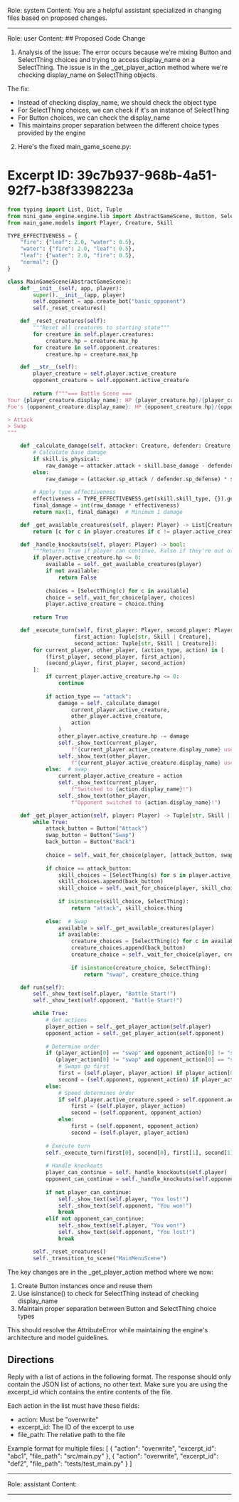 Role: system
Content: You are a helpful assistant specialized in changing files based on proposed changes.
__________________
Role: user
Content: ## Proposed Code Change
1. Analysis of the issue:
The error occurs because we're mixing Button and SelectThing choices and trying to access display_name on a SelectThing. The issue is in the _get_player_action method where we're checking display_name on SelectThing objects.

The fix:
- Instead of checking display_name, we should check the object type
- For SelectThing choices, we can check if it's an instance of SelectThing
- For Button choices, we can check the display_name
- This maintains proper separation between the different choice types provided by the engine

2. Here's the fixed main_game_scene.py:

# Excerpt ID: 39c7b937-968b-4a51-92f7-b38f3398223a
```python main_game/scenes/main_game_scene.py
from typing import List, Dict, Tuple
from mini_game_engine.engine.lib import AbstractGameScene, Button, SelectThing, DictionaryChoice
from main_game.models import Player, Creature, Skill

TYPE_EFFECTIVENESS = {
    "fire": {"leaf": 2.0, "water": 0.5},
    "water": {"fire": 2.0, "leaf": 0.5},
    "leaf": {"water": 2.0, "fire": 0.5},
    "normal": {}
}

class MainGameScene(AbstractGameScene):
    def __init__(self, app, player):
        super().__init__(app, player)
        self.opponent = app.create_bot("basic_opponent")
        self._reset_creatures()

    def _reset_creatures(self):
        """Reset all creatures to starting state"""
        for creature in self.player.creatures:
            creature.hp = creature.max_hp
        for creature in self.opponent.creatures:
            creature.hp = creature.max_hp

    def __str__(self):
        player_creature = self.player.active_creature
        opponent_creature = self.opponent.active_creature
        
        return f"""=== Battle Scene ===
Your {player_creature.display_name}: HP {player_creature.hp}/{player_creature.max_hp}
Foe's {opponent_creature.display_name}: HP {opponent_creature.hp}/{opponent_creature.max_hp}

> Attack
> Swap
"""

    def _calculate_damage(self, attacker: Creature, defender: Creature, skill: Skill) -> int:
        # Calculate base damage
        if skill.is_physical:
            raw_damage = attacker.attack + skill.base_damage - defender.defense
        else:
            raw_damage = (attacker.sp_attack / defender.sp_defense) * skill.base_damage
        
        # Apply type effectiveness
        effectiveness = TYPE_EFFECTIVENESS.get(skill.skill_type, {}).get(defender.creature_type, 1.0)
        final_damage = int(raw_damage * effectiveness)
        return max(1, final_damage)  # Minimum 1 damage

    def _get_available_creatures(self, player: Player) -> List[Creature]:
        return [c for c in player.creatures if c != player.active_creature and c.hp > 0]

    def _handle_knockouts(self, player: Player) -> bool:
        """Returns True if player can continue, False if they're out of creatures"""
        if player.active_creature.hp <= 0:
            available = self._get_available_creatures(player)
            if not available:
                return False
                
            choices = [SelectThing(c) for c in available]
            choice = self._wait_for_choice(player, choices)
            player.active_creature = choice.thing
            
        return True

    def _execute_turn(self, first_player: Player, second_player: Player, 
                     first_action: Tuple[str, Skill | Creature], 
                     second_action: Tuple[str, Skill | Creature]):
        for current_player, other_player, (action_type, action) in [
            (first_player, second_player, first_action),
            (second_player, first_player, second_action)
        ]:
            if current_player.active_creature.hp <= 0:
                continue
                
            if action_type == "attack":
                damage = self._calculate_damage(
                    current_player.active_creature,
                    other_player.active_creature,
                    action
                )
                other_player.active_creature.hp -= damage
                self._show_text(current_player, 
                    f"{current_player.active_creature.display_name} used {action.display_name}!")
                self._show_text(other_player,
                    f"{current_player.active_creature.display_name} used {action.display_name}!")
            else:  # swap
                current_player.active_creature = action
                self._show_text(current_player,
                    f"Switched to {action.display_name}!")
                self._show_text(other_player,
                    f"Opponent switched to {action.display_name}!")

    def _get_player_action(self, player: Player) -> Tuple[str, Skill | Creature]:
        while True:
            attack_button = Button("Attack")
            swap_button = Button("Swap")
            back_button = Button("Back")
            
            choice = self._wait_for_choice(player, [attack_button, swap_button])
            
            if choice == attack_button:
                skill_choices = [SelectThing(s) for s in player.active_creature.skills]
                skill_choices.append(back_button)
                skill_choice = self._wait_for_choice(player, skill_choices)
                
                if isinstance(skill_choice, SelectThing):
                    return "attack", skill_choice.thing
                    
            else:  # Swap
                available = self._get_available_creatures(player)
                if available:
                    creature_choices = [SelectThing(c) for c in available]
                    creature_choices.append(back_button)
                    creature_choice = self._wait_for_choice(player, creature_choices)
                    
                    if isinstance(creature_choice, SelectThing):
                        return "swap", creature_choice.thing

    def run(self):
        self._show_text(self.player, "Battle Start!")
        self._show_text(self.opponent, "Battle Start!")

        while True:
            # Get actions
            player_action = self._get_player_action(self.player)
            opponent_action = self._get_player_action(self.opponent)
            
            # Determine order
            if (player_action[0] == "swap" and opponent_action[0] != "swap") or \
               (player_action[0] != "swap" and opponent_action[0] == "swap"):
                # Swaps go first
                first = (self.player, player_action) if player_action[0] == "swap" else (self.opponent, opponent_action)
                second = (self.opponent, opponent_action) if player_action[0] == "swap" else (self.player, player_action)
            else:
                # Speed determines order
                if self.player.active_creature.speed > self.opponent.active_creature.speed:
                    first = (self.player, player_action)
                    second = (self.opponent, opponent_action)
                else:
                    first = (self.opponent, opponent_action)
                    second = (self.player, player_action)
            
            # Execute turn
            self._execute_turn(first[0], second[0], first[1], second[1])
            
            # Handle knockouts
            player_can_continue = self._handle_knockouts(self.player)
            opponent_can_continue = self._handle_knockouts(self.opponent)
            
            if not player_can_continue:
                self._show_text(self.player, "You lost!")
                self._show_text(self.opponent, "You won!")
                break
            elif not opponent_can_continue:
                self._show_text(self.player, "You won!")
                self._show_text(self.opponent, "You lost!")
                break

        self._reset_creatures()
        self._transition_to_scene("MainMenuScene")
```

The key changes are in the _get_player_action method where we now:
1. Create Button instances once and reuse them
2. Use isinstance() to check for SelectThing instead of checking display_name
3. Maintain proper separation between Button and SelectThing choice types

This should resolve the AttributeError while maintaining the engine's architecture and model guidelines.

## Directions
Reply with a list of actions in the following format. The response should only contain the JSON list of actions, no other text.
Make sure you are using the excerpt_id which contains the entire contents of the file.

Each action in the list must have these fields:
- action: Must be "overwrite"
- excerpt_id: The ID of the excerpt to use
- file_path: The relative path to the file

Example format for multiple files:
[
    {
        "action": "overwrite",
        "excerpt_id": "abc1",
        "file_path": "src/main.py"
    },
    {
        "action": "overwrite",
        "excerpt_id": "def2",
        "file_path": "tests/test_main.py"
    }
]
__________________
Role: assistant
Content: 
__________________
